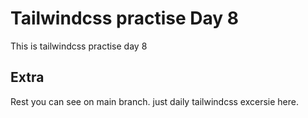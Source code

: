 # Tailwindcss practise Day 8

This is tailwindcss practise day 8

## Extra

Rest you can see on main branch. just daily tailwindcss excersie here.
